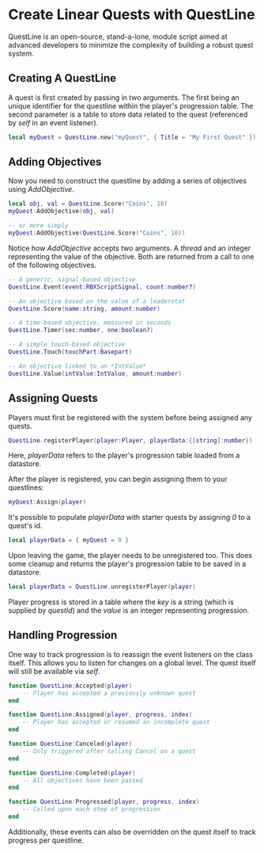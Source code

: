 # Create Linear Quests with QuestLine

QuestLine is an open-source, stand-a-lone, module script aimed at advanced developers to minimize the complexity of building a robust quest system.

## Creating A QuestLine

A quest is first created by passing in two arguments.  The first being an unique identifier for the questline within the player's progression table.  The second parameter is a table to store data related to the quest (referenced by *self* in an event listener).

```lua
local myQuest = QuestLine.new("myQuest", { Title = "My First Quest" })
```

## Adding Objectives

Now you need to construct the questline by adding a series of objectives using *AddObjective*.

```lua
local obj, val = QuestLine.Score("Coins", 10)
myQuest:AddObjective(obj, val)

-- or more simply
myQuest:AddObjective(QuestLine.Score("Coins", 10))
```

Notice how *AddObjective* accepts two arguments.  A *thread* and an integer representing the value of the objective.  Both are returned from a call to one of the following objectives.

```lua
-- A generic, signal-based objective
QuestLine.Event(event:RBXScriptSignal, count:number?)

-- An objective based on the value of a leaderstat
QuestLine.Score(name:string, amount:number)

-- A time-based objective, measured in seconds
QuestLine.Timer(sec:number, one:boolean?)

-- A simple touch-based objective
QuestLine.Touch(touchPart:Basepart)

-- An objective linked to an *IntValue*
QuestLine.Value(intValue:IntValue, amount:number)
```

## Assigning Quests

Players must first be registered with the system before being assigned any quests.

```lua
QuestLine.registerPlayer(player:Player, playerData:{[string]:number})
```

Here, *playerData* refers to the player's progression table loaded from a datastore.

After the player is registered, you can begin assigning them to your questlines:

```lua
myQuest:Assign(player)
```

It's possible to populate *playerData* with starter quests by assigning *0* to a quest's id.

```lua
local playerData = { myQuest = 0 }
```

Upon leaving the game, the player needs to be unregistered too.  This does some cleanup and returns the player's progression table to be saved in a datastore.

```lua
local playerData = QuestLine.unregisterPlayer(player)
```

Player progress is stored in a table where the _key_ is a string (which is supplied by _questId_) and the _value_ is an integer representing progression.

## Handling Progression

One way to track progression is to reassign the event listeners on the class itself.  This allows you to listen for changes on a global level.  The quest itself will still be available via *self*.

```lua
function QuestLine:Accepted(player)
	-- Player has accepted a previously unknown quest
end

function QuestLine:Assigned(player, progress, index)
	-- Player has accepted or resumed an incomplete quest
end

function QuestLine:Canceled(player)
	-- Only triggered after calling Cancel on a quest
end

function QuestLine:Completed(player)
	-- All objectives have been passed
end

function QuestLine:Progressed(player, progress, index)
	-- Called upon each step of progression
end
```
Additionally, these events can also be overridden on the quest itself to track progress per questline.
